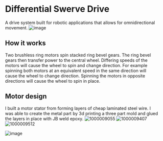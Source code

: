 # Differential Swerve Drive
A drive system built for robotic applications that allows for omnidirectional movement.
![image](https://github.com/user-attachments/assets/d898ea0f-b6b2-4c19-8a46-1152930a5214)

## How it works
Two brushless ring motors spin stacked ring bevel gears. The ring bevel gears then transfer power to the central wheel. Differing speeds of the motors will cause the wheel to spin and change direction. For example spinning both motors at an equivalent speed in the same direction will cause the wheel to change direction. Spinning the motors in opposite directions will cause the wheel to spin in place.

## Motor design
I built a motor stator from forming layers of cheap laminated steel wire. I was able to create the metal part by 3d printing a three part mold and glued the layers in place with JB weld epoxy.
![1000009055](https://github.com/user-attachments/assets/379ed8b4-4064-4097-9ecf-3167dd03bf3d)
![1000009407](https://github.com/user-attachments/assets/b09c07a3-62b3-47fa-ac8e-20a9360a6d21)
![1000009512](https://github.com/user-attachments/assets/35ddbb3b-6340-444f-8215-5c9e038308d0)



![image](https://github.com/user-attachments/assets/3d4a2893-2eee-4d65-9310-0857f3d20b45)
